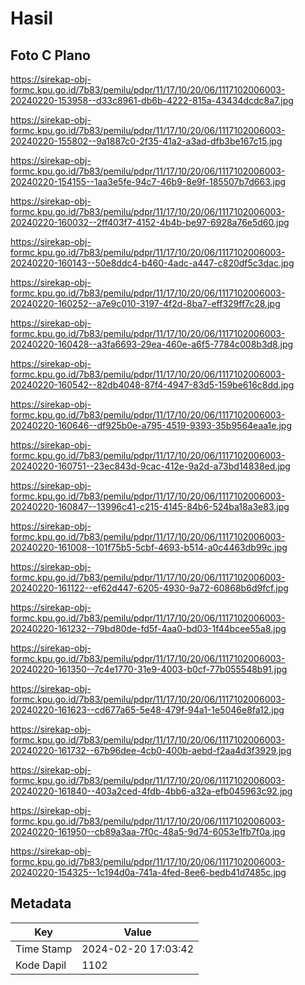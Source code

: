 # Hasil

## Foto C Plano

https://sirekap-obj-formc.kpu.go.id/7b83/pemilu/pdpr/11/17/10/20/06/1117102006003-20240220-153958--d33c8961-db6b-4222-815a-43434dcdc8a7.jpg

https://sirekap-obj-formc.kpu.go.id/7b83/pemilu/pdpr/11/17/10/20/06/1117102006003-20240220-155802--9a1887c0-2f35-41a2-a3ad-dfb3be167c15.jpg

https://sirekap-obj-formc.kpu.go.id/7b83/pemilu/pdpr/11/17/10/20/06/1117102006003-20240220-154155--1aa3e5fe-94c7-46b9-8e9f-185507b7d663.jpg

https://sirekap-obj-formc.kpu.go.id/7b83/pemilu/pdpr/11/17/10/20/06/1117102006003-20240220-160032--2ff403f7-4152-4b4b-be97-6928a76e5d60.jpg

https://sirekap-obj-formc.kpu.go.id/7b83/pemilu/pdpr/11/17/10/20/06/1117102006003-20240220-160143--50e8ddc4-b460-4adc-a447-c820df5c3dac.jpg

https://sirekap-obj-formc.kpu.go.id/7b83/pemilu/pdpr/11/17/10/20/06/1117102006003-20240220-160252--a7e9c010-3197-4f2d-8ba7-eff329ff7c28.jpg

https://sirekap-obj-formc.kpu.go.id/7b83/pemilu/pdpr/11/17/10/20/06/1117102006003-20240220-160428--a3fa6693-29ea-460e-a6f5-7784c008b3d8.jpg

https://sirekap-obj-formc.kpu.go.id/7b83/pemilu/pdpr/11/17/10/20/06/1117102006003-20240220-160542--82db4048-87f4-4947-83d5-159be616c8dd.jpg

https://sirekap-obj-formc.kpu.go.id/7b83/pemilu/pdpr/11/17/10/20/06/1117102006003-20240220-160646--df925b0e-a795-4519-9393-35b9564eaa1e.jpg

https://sirekap-obj-formc.kpu.go.id/7b83/pemilu/pdpr/11/17/10/20/06/1117102006003-20240220-160751--23ec843d-9cac-412e-9a2d-a73bd14838ed.jpg

https://sirekap-obj-formc.kpu.go.id/7b83/pemilu/pdpr/11/17/10/20/06/1117102006003-20240220-160847--13996c41-c215-4145-84b6-524ba18a3e83.jpg

https://sirekap-obj-formc.kpu.go.id/7b83/pemilu/pdpr/11/17/10/20/06/1117102006003-20240220-161008--101f75b5-5cbf-4693-b514-a0c4463db99c.jpg

https://sirekap-obj-formc.kpu.go.id/7b83/pemilu/pdpr/11/17/10/20/06/1117102006003-20240220-161122--ef62d447-6205-4930-9a72-60868b6d9fcf.jpg

https://sirekap-obj-formc.kpu.go.id/7b83/pemilu/pdpr/11/17/10/20/06/1117102006003-20240220-161232--79bd80de-fd5f-4aa0-bd03-1f44bcee55a8.jpg

https://sirekap-obj-formc.kpu.go.id/7b83/pemilu/pdpr/11/17/10/20/06/1117102006003-20240220-161350--7c4e1770-31e9-4003-b0cf-77b055548b91.jpg

https://sirekap-obj-formc.kpu.go.id/7b83/pemilu/pdpr/11/17/10/20/06/1117102006003-20240220-161623--cd677a65-5e48-479f-94a1-1e5046e8fa12.jpg

https://sirekap-obj-formc.kpu.go.id/7b83/pemilu/pdpr/11/17/10/20/06/1117102006003-20240220-161732--67b96dee-4cb0-400b-aebd-f2aa4d3f3929.jpg

https://sirekap-obj-formc.kpu.go.id/7b83/pemilu/pdpr/11/17/10/20/06/1117102006003-20240220-161840--403a2ced-4fdb-4bb6-a32a-efb045963c92.jpg

https://sirekap-obj-formc.kpu.go.id/7b83/pemilu/pdpr/11/17/10/20/06/1117102006003-20240220-161950--cb89a3aa-7f0c-48a5-9d74-6053e1fb7f0a.jpg

https://sirekap-obj-formc.kpu.go.id/7b83/pemilu/pdpr/11/17/10/20/06/1117102006003-20240220-154325--1c194d0a-741a-4fed-8ee6-bedb41d7485c.jpg


## Metadata

| Key        | Value               |
| ---------- | ------------------- |
| Time Stamp | 2024-02-20 17:03:42 |
| Kode Dapil | 1102                |



